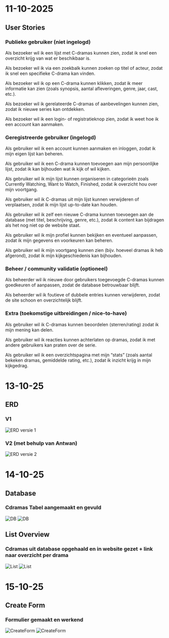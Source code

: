 # 11-10-2025
## User Stories
### Publieke gebruiker (niet ingelogd)

Als bezoeker wil ik een lijst met C-dramas kunnen zien, zodat ik snel een overzicht krijg van wat er beschikbaar is.

Als bezoeker wil ik via een zoekbalk kunnen zoeken op titel of acteur, zodat ik snel een specifieke C-drama kan vinden.

Als bezoeker wil ik op een C-drama kunnen klikken, zodat ik meer informatie kan zien (zoals synopsis, aantal afleveringen, genre, jaar, cast, etc.).

Als bezoeker wil ik gerelateerde C-dramas of aanbevelingen kunnen zien, zodat ik nieuwe series kan ontdekken.

Als bezoeker wil ik een login- of registratieknop zien, zodat ik weet hoe ik een account kan aanmaken.


### Geregistreerde gebruiker (ingelogd)

Als gebruiker wil ik een account kunnen aanmaken en inloggen, zodat ik mijn eigen lijst kan beheren.

Als gebruiker wil ik een C-drama kunnen toevoegen aan mijn persoonlijke lijst, zodat ik kan bijhouden wat ik kijk of wil kijken.

Als gebruiker wil ik mijn lijst kunnen organiseren in categorieën zoals Currently Watching, Want to Watch, Finished, zodat ik overzicht hou over mijn voortgang.

Als gebruiker wil ik C-dramas uit mijn lijst kunnen verwijderen of verplaatsen, zodat ik mijn lijst up-to-date kan houden.

Als gebruiker wil ik zelf een nieuwe C-drama kunnen toevoegen aan de database (met titel, beschrijving, genre, etc.), zodat ik content kan bijdragen als het nog niet op de website staat.

Als gebruiker wil ik mijn profiel kunnen bekijken en eventueel aanpassen, zodat ik mijn gegevens en voorkeuren kan beheren.

Als gebruiker wil ik mijn voortgang kunnen zien (bijv. hoeveel dramas ik heb afgerond), zodat ik mijn kijkgeschiedenis kan bijhouden.


### Beheer / community validatie (optioneel)

Als beheerder wil ik nieuwe door gebruikers toegevoegde C-dramas kunnen goedkeuren of aanpassen, zodat de database betrouwbaar blijft.

Als beheerder wil ik foutieve of dubbele entries kunnen verwijderen, zodat de site schoon en overzichtelijk blijft.


### Extra (toekomstige uitbreidingen / nice-to-have)

Als gebruiker wil ik C-dramas kunnen beoordelen (sterren/rating) zodat ik mijn mening kan delen.

Als gebruiker wil ik reacties kunnen achterlaten op dramas, zodat ik met andere gebruikers kan praten over de serie.

Als gebruiker wil ik een overzichtspagina met mijn “stats” (zoals aantal bekeken dramas, gemiddelde rating, etc.), zodat ik inzicht krijg in mijn kijkgedrag.


# 13-10-25
## ERD
### V1
![ERD versie 1](images/PRG05-ERD_v1.jpg)

### V2 (met behulp van Antwan)
![ERD versie 2](images/PRG05-ERD_v2.png)


# 14-10-25
## Database
### Cdramas Tabel aangemaakt en gevuld
![DB](images/DB-Cdramas-Table.png)
![DB](images/DB-Cdramas-Table-Filled.png)

## List Overview
### Cdramas uit database opgehaald en in website gezet + link naar overzicht per drama
![List](images/SS-List-View-Index.png)
![List](images/SS-List-Drama-View.png)

# 15-10-25
## Create Form
### Formulier gemaakt en werkend
![CreateForm](images/SS-CreateForm.png)
![CreateForm](images/SS-CreateForm-Submitted.png)





